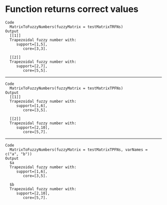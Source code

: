 # Function returns correct values

    Code
      MatrixToFuzzyNumbers(fuzzyMatrix = testMatrixTRFNs)
    Output
      [[1]]
      Trapezoidal fuzzy number with:
         support=[1,5],
            core=[3,3].
      
      [[2]]
      Trapezoidal fuzzy number with:
         support=[2,7],
            core=[5,5].
      

---

    Code
      MatrixToFuzzyNumbers(fuzzyMatrix = testMatrixTPFNs)
    Output
      [[1]]
      Trapezoidal fuzzy number with:
         support=[1,6],
            core=[3,5].
      
      [[2]]
      Trapezoidal fuzzy number with:
         support=[2,10],
            core=[5,7].
      

---

    Code
      MatrixToFuzzyNumbers(fuzzyMatrix = testMatrixTPFNs, varNames = c("a", "b"))
    Output
      $a
      Trapezoidal fuzzy number with:
         support=[1,6],
            core=[3,5].
      
      $b
      Trapezoidal fuzzy number with:
         support=[2,10],
            core=[5,7].
      

